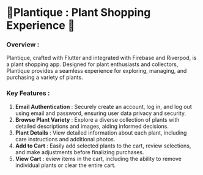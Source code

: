 # 🌿Plantique : Plant Shopping Experience 🌱

### Overview :

Plantique, crafted with Flutter and integrated with Firebase and Riverpod, is a plant shopping app. Designed for plant enthusiasts and collectors, Plantique provides a seamless experience for exploring, managing, and purchasing a variety of plants.

### Key Features :

1. **Email Authentication** : Securely create an account, log in, and log out using email and password, ensuring user data privacy and security.
2. **Browse Plant Variety** : Explore a diverse collection of plants with detailed descriptions and images, aiding informed decisions.
3. **Plant Details** : View detailed information about each plant, including care instructions and additional photos.
4. **Add to Cart** : Easily add selected plants to the cart, review selections, and make adjustments before finalizing purchases.
5. **View Cart** : eview items in the cart, including the ability to remove individual plants or clear the entire cart.
